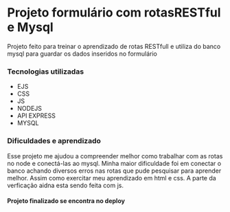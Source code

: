 # Projeto formulário com rotasRESTful e Mysql

Projeto feito para treinar o aprendizado de rotas RESTfull e utiliza do banco mysql para guardar os dados inseridos no formulário

### Tecnologias utilizadas 
- EJS
- CSS
- JS
- NODEJS
- API EXPRESS
- MYSQL

### Dificuldades e aprendizado

Esse projeto me ajudou a compreender melhor como trabalhar com as rotas no node e conectá-las ao mysql. Minha maior dificuldade foi em conectar o banco achando diversos erros nas rotas que pude pesquisar para aprender melhor. Assim como exercitar meu aprendizado em html e css. A parte da verficação aidna esta sendo feita com js.

#### Projeto finalizado se encontra no deploy 
